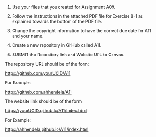 1) Use your files that you created for Assignment A09.

2) Follow the instructions in the attached PDF file for Exercise 8-1 as explained towards the bottom of the PDF file.

3) Change the copyright information to have the correct due date for A11 and your name.

4) Create a new repository in GitHub called A11.

5) SUBMIT the Repository link and Website URL to Canvas.

The repository URL should be of the form:

https://github.com/yourUCID/A11

For Example:

https://github.com/ahhendela/A11


The website link should be of the form

https://yourUCID.github.io/A11/index.html

For Example:

https://ahhendela.github.io/A11/index.html
